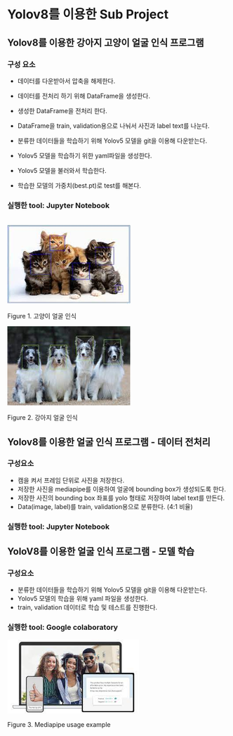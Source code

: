 Yolov8를 이용한 Sub Project
===========================

## Yolov8를 이용한 강아지 고양이 얼굴 인식 프로그램

### 구성 요소
* 데이터를 다운받아서 압축을 해제한다.

* 데이터를 전처리 하기 위해 DataFrame을 생성한다.
* 생성한 DataFrame을 전처리 한다.
* DataFrame을 train, validation용으로 나눠서 사진과 label text를 나눈다.
* 분류한 데이터들을 학습하기 위해 Yolov5 모델을 git을 이용해 다운받는다.
* Yolov5 모델을 학습하기 위한 yaml파일을 생성한다.
* Yolov5 모델을 불러와서 학습한다.
* 학습한 모델의 가중치(best.pt)로 test를 해본다.

### 실행한 tool: Jupyter Notebook
<br>

<img src="img/cat.jpg">

Figure 1. 고양이 얼굴 인식

<img src="img/dog.jpg">

Figure 2. 강아지 얼굴 인식

## Yolov8를 이용한 얼굴 인식 프로그램 - 데이터 전처리

### 구성요소
* 캠을 켜서 프레임 단위로 사진을 저장한다.
* 저장한 사진을 mediapipe를 이용하여 얼굴에 bounding box가 생성되도록 한다.
* 저장한 사진의 bounding box 좌표를 yolo 형태로 저장하여 label text를 만든다.
* Data(image, label)를 train, validation용으로 분류한다. (4:1 비율)
### 실행한 tool: Jupyter Notebook

## YoloV8를 이용한 얼굴 인식 프로그램 - 모델 학습

### 구성요소
* 분류한 데이터들을 학습하기 위해 Yolov5 모델을 git을 이용해 다운받는다.
* Yolov5 모델의 학습을 위해 yaml 파일을 생성한다.
* train, validation 데이터로 학습 및 테스트를 진행한다.

### 실행한 tool: Google colaboratory

<img src="img/mediapipe.jpg">

Figure 3. Mediapipe usage example

